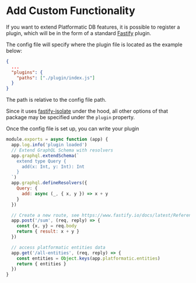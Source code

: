 # Add Custom Functionality

If you want to extend Platformatic DB features, it is possible to register a plugin, which will be in the form of a standard [Fastify](https://fastify.io) plugin.

The config file will specify where the plugin file is located as the example below:

```json
{
  ...
  "plugins": {
    "paths": ["./plugin/index.js"]
  }
}
```
The path is relative to the config file path.

Since it uses [fastify-isolate](https://github.com/mcollina/fastify-isolate) under the hood, all other options of that package may be specified under the `plugin` property.

Once the config file is set up, you can write your plugin

```js
module.exports = async function (app) {
  app.log.info('plugin loaded')
  // Extend GraphQL Schema with resolvers
  app.graphql.extendSchema(`
    extend type Query {
      add(x: Int, y: Int): Int
    }
  `)
  app.graphql.defineResolvers({
    Query: {
      add: async (_, { x, y }) => x + y
    }
  })

  // Create a new route, see https://www.fastify.io/docs/latest/Reference/Routes/ for more info
  app.post('/sum', (req, reply) => {
    const {x, y} = req.body
    return { result: x + y }
  })

  // access platformatic entities data
  app.get('/all-entities', (req, reply) => {
    const entities = Object.keys(app.platformatic.entities)
    return { entities }
  })
}

```
